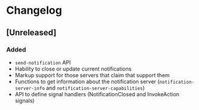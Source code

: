 # Changelog

## [Unreleased]
### Added
- `send-notification` API
- Hability to close or update current notifications
- Markup support for those servers that claim that support them
- Functions to get information about the notification server (`notification-server-info` and `notification-server-capabilities`)
- API to define signal handlers (NotificationClosed and InvokeAction signals)
